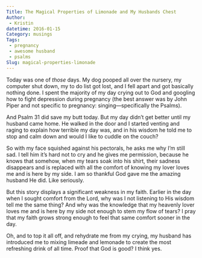 ```yaml
---
Title: The Magical Properties of Limonade and My Husbands Chest
Author:
 - Kristin
datetime: 2016-01-15
Category: musings
Tags:
 - pregnancy
 - awesome husband
 - psalms
Slug: magical-properties-limonade
---
```


Today was one of *those* days. My dog pooped all over the nursery, my computer
shut down, my to do list got lost, and I fell apart and got basically nothing
done. I spent the majority of my day crying out to God and googling how to fight
depression during pregnancy (the best answer was by John Piper and not specific
to pregnancy: singing—specifically the Psalms). 

And Psalm 31 did save my butt today. But my day didn’t get better until my
husband came home. He walked in the door and I started venting and raging to
explain how terrible my day was, and in his wisdom he told me to stop and calm
down and would I like to cuddle on the couch?

So with my face squished against his pectorals, he asks me why I’m still sad. I
tell him it’s hard not to cry and he gives me permission, because he knows that
somehow, when my tears soak into his shirt, their sadness disappears and is
replaced with all the comfort of knowing my lover loves me and is here by my
side. I am so thankful God gave me the amazing husband He did. Like seriously.

But this story displays a significant weakness in my faith. Earlier in the day
when I sought comfort from the Lord, why was I not listening to His wisdom tell
me the same thing? And why was the knowledge that my heavenly lover loves me and
is here by my side not enough to stem my flow of tears? I pray that my faith
grows strong enough to feel that same comfort sooner in the day.

Oh, and to top it all off, and rehydrate me from my crying, my husband has
introduced me to mixing limeade and lemonade to create the most refreshing drink
of all time. Proof that God is good? I think yes.
